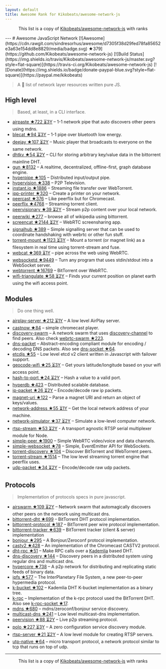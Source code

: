 ```yaml
---
layout: default
title: Awesome Rank for Kikobeats/awesome-network-js
---
```


<p align="center">
	This list is a copy of <a href="https://github.com/Kikobeats/awesome-network-js">Kikobeats/awesome-network-js</a> with ranks
</p>
---
# Awesome JavaScript Network [![Awesome](https://cdn.rawgit.com/sindresorhus/awesome/d7305f38d29fed78fa85652e3a63e154dd8e8829/media/badge.svg) ★379](https://github.com/Kikobeats/awesome-network-js) [![Build Status](https://img.shields.io/travis/Kikobeats/awesome-network-js/master.svg?style=flat-square)](https://travis-ci.org/Kikobeats/awesome-network-js) [![Donate](https://img.shields.io/badge/donate-paypal-blue.svg?style=flat-square)](https://paypal.me/kikobeats)

> A 🎩 list of network layer resources written pure JS.

## High level

> Based, at least, in a CLI interface.

* [airpaste ★722 ⏳3Y](https://github.com/mafintosh/airpaste) – 1-1 network pipe that auto discovers other peers using mdns.
* [blecat ★94 ⏳3Y](https://github.com/mafintosh/blecat) – 1-1 pipe over bluetooth low energy.
* [deejay ★107 ⏳2Y](https://github.com/mafintosh/deejay) – Music player that broadcasts to everyone on the same network.
* [dhtkv ★54 ⏳2Y](https://github.com/maxogden/dhtkv) – CLI for storing arbitrary key/value data in the bittorrent mainline DHT.
* [gun ★8132](https://github.com/amark/gun) – A realtime, decentralized, offline-first, graph database engine.
* [hyperpipe ★105](https://github.com/mafintosh/hyperpipe) – Distributed input/output pipe.
* [hypervision ★338](https://github.com/mafintosh/hypervision) – P2P Television.
* [instant.io ★1886](https://github.com/webtorrent/instant.io) – Streaming file transfer over WebTorrent.
* [ipp-printer ★320](https://github.com/watson/ipp-printer) – Create a printer on your network.
* [peercast ★376](https://github.com/mafintosh/peercast) – Like peerflix but for Chromecast.
* [peerflix ★4768](https://github.com/mafintosh/peerflix) – Streaming torrent client.
* [peervisionary ★39 ⏳2Y](https://github.com/mafintosh/peervisionary) – Stream p2p content over your local network.
* [peerwiki ★277](https://github.com/mafintosh/peerwiki) – browse all of wikipedia using bittorrent.
* [screencat ★2144 ⏳2Y](https://github.com/maxogden/screencat) – WebRTC screensharing app.
* [signalhub ★389](https://github.com/mafintosh/signalhub) – Simple signalling server that can be used to coordinate handshaking with webrtc or other fun stuff.
* [torrent-mount ★1123 ⏳3Y](https://github.com/mafintosh/torrent-mount) – Mount a torrent (or magnet link) as a filesystem in real time using torrent-stream and fuse.
* [webcat ★369 ⏳1Y](https://github.com/mafintosh/webcat) – pipe across the web using WebRTC.
* [websocketd ★9449](https://github.com/joewalnes/websocketd) – Turn any program that uses stdin/stdout into a WebSocket server.
* [webtorrent ★16769](https://github.com/webtorrent/webtorrent) – BitTorrent over WebRTC.
* [wifi-triangulate ★58 ⏳2Y](https://github.com/watson/wifi-triangulate) – Finds your current position on planet earth using the wifi access point.

## Modules

> Do one thing well.

* [airplay-server ★212 ⏳1Y](https://github.com/watson/airplay-server) – A low level AirPlay server.
* [castnow ★84](https://github.com/xat/chromecast-player) – simple chromecast player.
* [discovery-swarm](https://github.com/mafintosh/discovery-swarm) – A network swarm that uses [discovery-channel](https://github.com/maxogden/discovery-channel) to find peers. Also check [webrtc-swarm ★223](https://github.com/mafintosh/webrtc-swarm).
* [dns-packet](https://github.com/mafintosh/dns-packet) – Abstract-encoding compliant module for encoding / decoding DNS packets. Also see [dns-socket ★64](https://github.com/mafintosh/dns-socket).
* [etcdjs ★55](https://github.com/mafintosh/etcdjs) – Low level etcd v2 client written in Javascript with failover support.
* [geocode-wifi ★25 ⏳3Y](https://github.com/watson/geocode-wifi) – Get yours latitude/longitude based on your wifi access point.
* [hash-to-port ★24 ⏳2Y](https://github.com/mafintosh/hash-to-port) – Hash a value to a valid port.
* [hyperdb ★423](https://github.com/mafintosh/hyperdb) – Distributed scalable database.
* [ip-packet ★26 ⏳2Y](https://github.com/mafintosh/ip-packet) – Encode/decode raw ip packets.
* [magnet-uri ★122](https://github.com/webtorrent/magnet-uri) – Parse a magnet URI and return an object of keys/values.
* [network-address ★55 ⏳1Y](https://github.com/mafintosh/network-address) – Get the local network address of your machine.
* [network-simulator ★37 ⏳2Y](https://github.com/substack/network-simulator) – Simulate a low-level computer network.
* [rtsp-stream ★53 ⏳2Y](https://github.com/watson/rtsp-stream) - A transport agnostic RTSP serial multiplexer module for Node.
* [simple-peer ★1900](https://github.com/feross/simple-peer) – Simple WebRTC video/voice and data channels.
* [simple-websocket ★78](https://github.com/feross/simple-websocket) – Simple, EventEmitter API for WebSockets.
* [torrent-discovery ★104](https://github.com/webtorrent/torrent-discovery) – Discover BitTorrent and WebTorrent peers.
* [torrent-stream ★1514](https://github.com/mafintosh/torrent-stream) – The low level streaming torrent engine that peerflix uses.
* [udp-packet ★34 ⏳2Y](https://github.com/substack/udp-packet) – Encode/decode raw udp packets.

## Protocols

> Implementation of protocols specs in pure javascript.

* [airswarm ★109 ⏳2Y](https://github.com/mafintosh/airswarm) – Network swarm that automagically discovers other peers on the network using multicast dns.
* [bittorrent-dht ★699](https://github.com/webtorrent/bittorrent-dht) – BitTorrent DHT protocol implementation.
* [bittorrent-protocol ★187](https://github.com/webtorrent/bittorrent-protocol) – BitTorrent peer wire protocol implementation.
* [bittorrent-tracker ★639](https://github.com/webtorrent/bittorrent-tracker) – BitTorrent tracker (client & server) implementation
* [bonjour ★295](https://github.com/watson/bonjour) – A Bonjour/Zeroconf protocol implementation.
* [castv2 ★428](https://github.com/thibauts/node-castv2) – An implementation of the Chromecast CASTV2 protocol.
* [dht-rpc ★51](https://github.com/mafintosh/dht-rpc) – Make RPC calls over a [Kademlia](https://pdos.csail.mit.edu/~petar/papers/maymounkov-kademlia-lncs.pdf) based DHT.
* [dns-discovery ★144](https://github.com/mafintosh/dns-discovery) – Discovery peers in a distributed system using regular dns and multicast dns.
* [hypercore ★738](https://github.com/mafintosh/hypercore) – A p2p network for distributing and replicating static feeds of binary data.
* [ipfs ★577](https://github.com/ipfs/js-ipfs-api) – The InterPlanetary File System, a new peer-to-peer hypermedia protocol.
* [k-bucket ★102](https://github.com/tristanls/k-bucket) – Kademlia DHT K-bucket implementation as a binary tree.
* [k-rpc](https://github.com/mafintosh/k-rpc) – Implementation of the k-rpc protocol used the BitTorrent DHT. Also see [k-rpc-socket ★17](https://github.com/mafintosh/k-rpc-socket).
* [mdns ★680](https://github.com/agnat/node_mdns) – mdns/zeroconf/bonjour service discovery.
* [multicast-dns ★241](https://github.com/mafintosh/multicast-dns) – Low level multicast-dns implementation.
* [peervision ★88 ⏳2Y](https://github.com/mafintosh/peervision) – Live p2p streaming protocol.
* [polo ★227 ⏳3Y](https://github.com/mafintosh/polo) – A zero configuration service discovery module.
* [rtsp-server ★21 ⏳2Y](https://github.com/watson/rtsp-server) – A low level module for creating RTSP servers.
* [utp-native ★64](https://github.com/mafintosh/utp-native) – micro transport protocol, a network protocol similar to tcp that runs on top of udp.
---
<p align="center">
	This list is a copy of <a href="https://github.com/Kikobeats/awesome-network-js">Kikobeats/awesome-network-js</a> with ranks
</p>
